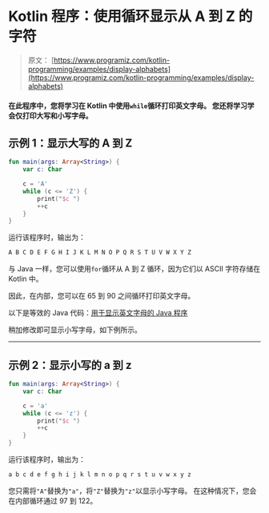 # Kotlin 程序：使用循环显示从 A 到 Z 的字符

> 原文： [https://www.programiz.com/kotlin-programming/examples/display-alphabets](https://www.programiz.com/kotlin-programming/examples/display-alphabets)

#### 在此程序中，您将学习在 Kotlin 中使用`while`循环打印英文字母。 您还将学习学会仅打印大写和小写字母。

## 示例 1：显示大写的 A 到 Z

```kt
fun main(args: Array<String>) {
    var c: Char

    c = 'A'
    while (c <= 'Z') {
        print("$c ")
        ++c
    }
}
```

运行该程序时，输出为：

```kt
A B C D E F G H I J K L M N O P Q R S T U V W X Y Z 
```

与 Java 一样，您可以使用`for`循环从 A 到 Z 循环，因为它们以 ASCII 字符存储在 Kotlin 中。

因此，在内部，您可以在 65 到 90 之间循环打印英文字母。

以下是等效的 Java 代码：[用于显示英文字母的 Java 程序](/java-programming/examples/display-alphabets "Java Program to Display Characters from A to Z using loop")

稍加修改即可显示小写字母，如下例所示。

* * *

## 示例 2：显示小写的 a 到 z

```kt
fun main(args: Array<String>) {
    var c: Char

    c = 'a'
    while (c <= 'z') {
        print("$c ")
        ++c
    }
}
```

运行该程序时，输出为：

```kt
a b c d e f g h i j k l m n o p q r s t u v w x y z 
```

您只需将`"A"`替换为`"a"`，将`"Z"`替换为`"z"`以显示小写字母。 在这种情况下，您会在内部循环通过 97 到 122。
